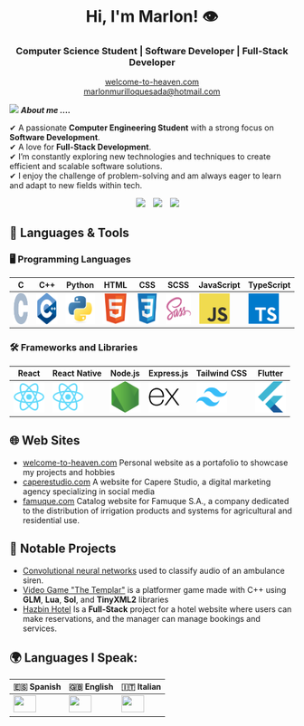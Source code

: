 <h1 align="center">Hi, I'm Marlon! 👁️</h1>
<h3 align="center">Computer Science Student | Software Developer | Full-Stack Developer</h3>
<p align="center">
	<a href="https://welcome-to-heaven.com" target="_blank">welcome-to-heaven.com</a><br>
	<a href="mailto:marlonmurilloquesada@hotmail.com" target="_blank">marlonmurilloquesada@hotmail.com</a>
</p>

<img src="https://media.giphy.com/media/iY8CRBdQXODJSCERIr/giphy.gif" width="30px">&nbsp;***About me ....***

✔ A passionate **Computer Engineering Student** with a strong focus on **Software Development**.<br>
✔ A love for **Full-Stack Development**.<br>
✔ I’m constantly exploring new technologies and techniques to create efficient and scalable software solutions.<br>
✔ I enjoy the challenge of problem-solving and am always eager to learn and adapt to new fields within tech.<br>




<p align="center">

 <div align="center"  class="icons-social" style="margin-left: 10px;">
        <a style="margin-left: 10px;"  target="_blank" href="https://www.linkedin.com/in/marlon-mq-4a2a1221b">
			<img src="https://img.icons8.com/doodle/40/000000/linkedin--v2.png"></a>
        <a style="margin-left: 10px;" target="_blank" href="https://github.com/MarlonMQ">
		    <img src="https://img.icons8.com/doodle/40/000000/github--v1.png"></a>
        <a style="margin-left: 10px;" target="_blank" href="https://www.instagram.com/welcome__to_heaveen00/">
			<img src="https://img.icons8.com/doodle/40/000000/instagram-new--v2.png"></a>
      </div>

</p>

## 🚀 Languages & Tools

### 🖥️ Programming Languages
| C | C++ | Python | HTML | CSS | SCSS | JavaScript | TypeScript |
|---|----|--------|------|-----|------|------------|------------|
| <img src="https://github.com/devicons/devicon/blob/master/icons/c/c-original.svg" width="55" height="55"/> | <img src="https://github.com/devicons/devicon/blob/master/icons/cplusplus/cplusplus-original.svg" width="55" height="55"/> | <img src="https://github.com/devicons/devicon/blob/master/icons/python/python-original.svg" width="55" height="55"/> | <img src="https://github.com/devicons/devicon/blob/master/icons/html5/html5-original.svg" width="55" height="55"/> | <img src="https://github.com/devicons/devicon/blob/master/icons/css3/css3-original.svg" width="55" height="55"/> | <img src="https://github.com/devicons/devicon/blob/master/icons/sass/sass-original.svg" width="55" height="55"/> | <img src="https://github.com/devicons/devicon/blob/master/icons/javascript/javascript-original.svg" width="55" height="55"/> | <img src="https://github.com/devicons/devicon/blob/master/icons/typescript/typescript-original.svg" width="55" height="55"/> |


### 🛠️ Frameworks and Libraries  
| React | React Native | Node.js | Express.js | Tailwind CSS | Flutter |
|-------|--------------|---------|------------|--------------|---------|
| <img src="https://github.com/devicons/devicon/blob/master/icons/react/react-original.svg" width="55" height="55"/> | <img src="https://github.com/devicons/devicon/blob/master/icons/react/react-original.svg" width="55" height="55"/> | <img src="https://github.com/devicons/devicon/blob/master/icons/nodejs/nodejs-original.svg" width="55" height="55"/> | <img src="https://github.com/devicons/devicon/blob/master/icons/express/express-original.svg" width="55" height="55"/> | <img src="https://github.com/devicons/devicon/blob/master/icons/tailwindcss/tailwindcss-original.svg" width="55" height="55"/> | <img src="https://github.com/devicons/devicon/blob/master/icons/flutter/flutter-original.svg" width="55" height="55"/> |


## 🌐 Web Sites
- [welcome-to-heaven.com](https://welcome-to-heaven.com) Personal website as a portafolio to showcase my projects and hobbies
- [caperestudio.com](https://caperestudio.com/develop) A website for Capere Studio, a digital marketing agency specializing in social media
- [famuque.com](https://famuque.com/dev) Catalog website for Famuque S.A., a company dedicated to the distribution of irrigation products and systems for agricultural and residential use.


## 📂 Notable Projects
- [Convolutional neural networks](https://github.com/archibald-carrion/Convolutional-neural-networks-sound-classification) used to classify audio of an ambulance siren.
- [Video Game "The Templar"](https://github.com/archibald-carrion/Video-game-The-Templar) is a platformer game made with C++ using **GLM**, **Lua**, **Sol**, and **TinyXML2** libraries
- [Hazbin Hotel](https://github.com/MarlonMQ/MarlonMQ-fullstack-hotel-project-MLIR)  Is a **Full-Stack** project for a hotel website where users can make reservations, and the manager can manage bookings and services.


## 🌍 Languages I Speak:
| 🇪🇸 Spanish | 🇬🇧 English | 🇮🇹 Italian |
|-------------|-------------|-------------|
| <img src="https://upload.wikimedia.org/wikipedia/commons/9/9a/Flag_of_Spain.svg" width="40" height="30"/> | <img src="https://upload.wikimedia.org/wikipedia/commons/a/a4/Flag_of_the_United_States.svg" width="40" height="30"/> | <img src="https://upload.wikimedia.org/wikipedia/commons/0/03/Flag_of_Italy.svg" width="40" height="30"/> |
